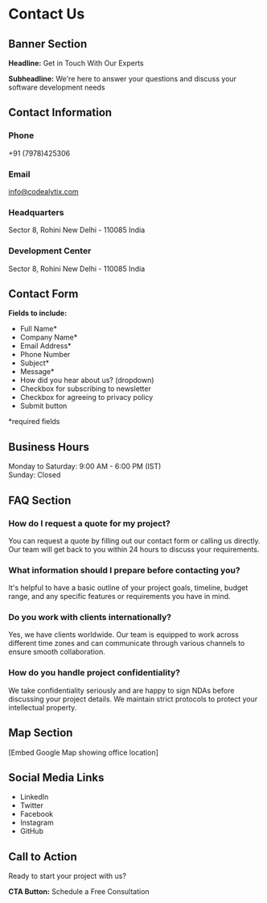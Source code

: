 # Contact Us

## Banner Section
**Headline:** Get in Touch With Our Experts

**Subheadline:** We're here to answer your questions and discuss your software development needs

## Contact Information

### Phone
+91 (7978)425306

### Email
info@codealytix.com

### Headquarters
Sector 8, Rohini
New Delhi - 110085
India

### Development Center
Sector 8, Rohini
New Delhi - 110085
India

## Contact Form

**Fields to include:**
- Full Name*
- Company Name*
- Email Address*
- Phone Number
- Subject*
- Message*
- How did you hear about us? (dropdown)
- Checkbox for subscribing to newsletter
- Checkbox for agreeing to privacy policy
- Submit button

*required fields

## Business Hours
Monday to Saturday: 9:00 AM - 6:00 PM (IST)  
Sunday: Closed

## FAQ Section

### How do I request a quote for my project?
You can request a quote by filling out our contact form or calling us directly. Our team will get back to you within 24 hours to discuss your requirements.

### What information should I prepare before contacting you?
It's helpful to have a basic outline of your project goals, timeline, budget range, and any specific features or requirements you have in mind.

### Do you work with clients internationally?
Yes, we have clients worldwide. Our team is equipped to work across different time zones and can communicate through various channels to ensure smooth collaboration.

### How do you handle project confidentiality?
We take confidentiality seriously and are happy to sign NDAs before discussing your project details. We maintain strict protocols to protect your intellectual property.

## Map Section
[Embed Google Map showing office location]

## Social Media Links
- LinkedIn
- Twitter
- Facebook
- Instagram
- GitHub

## Call to Action
Ready to start your project with us?

**CTA Button:** Schedule a Free Consultation 
